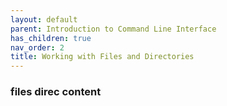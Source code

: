 ```yaml
---
layout: default
parent: Introduction to Command Line Interface
has_children: true
nav_order: 2
title: Working with Files and Directories
---
```


### files direc content
